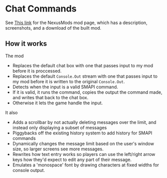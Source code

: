 # Chat Commands


See [This link](http://www.nexusmods.com/stardewvalley/mods/2092) for the NexusMods mod page, which has a description, screenshots, and a download of the built mod.

## How it works

The mod
 - Replaces the default chat box with one that passes input to my mod before it is proccessed.
 - Replaces the default `Console.Out` stream with one that passes input to my mod before it is written to the original `Console.Out`.
 - Detects when the input is a valid SMAPI command.
 - If it is valid, it runs the command, copies the output the command made, and writes that back to the chat box.
 - Otherwise it lets the game handle the input.

It also
 - Adds a scrollbar by not actually deleting messages over the limit, and instead only displaying a subset of messages
 - Piggybacks off the existing history system to add history for SMAPI commands
 - Dynamically changes the message limit based on the user's window size, so larger screens see more messages.
 - Rewrites how text entry works so players can use the left/right arrow keys how they'd expect to edit any part of their message.
 - Emulates a 'monospace' font by drawing characters at fixed widths for console output.
